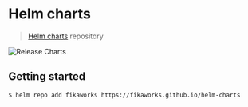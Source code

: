 Helm charts
===========

> [Helm charts](https://helm.sh) repository

![Release Charts](https://github.com/FikaWorks/helm-charts/workflows/Release%20Charts/badge.svg)

## Getting started

```bash
$ helm repo add fikaworks https://fikaworks.github.io/helm-charts
```
